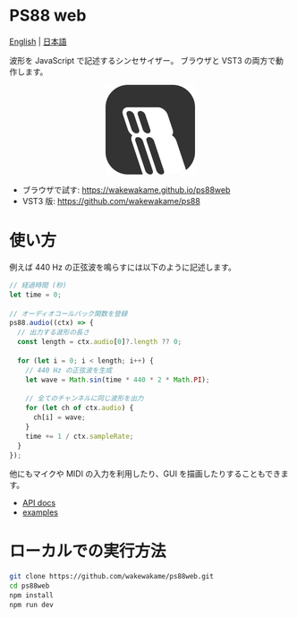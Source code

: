 # PS88 web

[English](README.md) | [日本語](README.ja.md)

波形を JavaScript で記述するシンセサイザー。
ブラウザと VST3 の両方で動作します。

<p align="center">
  <img src="./public/logo.svg" width="160">
</p>

- ブラウザで試す: https://wakewakame.github.io/ps88web
- VST3 版: https://github.com/wakewakame/ps88

# 使い方

例えば 440 Hz の正弦波を鳴らすには以下のように記述します。

```js
// 経過時間 (秒)
let time = 0;

// オーディオコールバック関数を登録
ps88.audio((ctx) => {
  // 出力する波形の長さ
  const length = ctx.audio[0]?.length ?? 0;

  for (let i = 0; i < length; i++) {
    // 440 Hz の正弦波を生成
    let wave = Math.sin(time * 440 * 2 * Math.PI);

    // 全てのチャンネルに同じ波形を出力
    for (let ch of ctx.audio) {
      ch[i] = wave;
    }
    time += 1 / ctx.sampleRate;
  }
});
```

他にもマイクや MIDI の入力を利用したり、GUI を描画したりすることもできます。

- [API docs](https://wakewakame.github.io/ps88web/docs/variables/ps88.html)
- [examples](https://wakewakame.github.io/ps88web/examples/index.html)

# ローカルでの実行方法

```sh
git clone https://github.com/wakewakame/ps88web.git
cd ps88web
npm install
npm run dev
```
